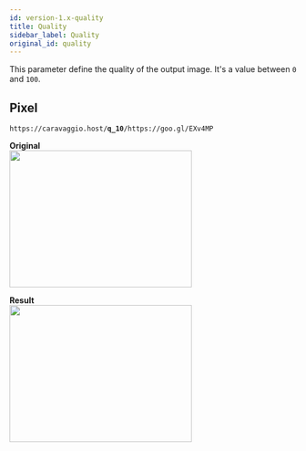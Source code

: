 ```yaml
---
id: version-1.x-quality
title: Quality
sidebar_label: Quality
original_id: quality
---
```


This parameter define the quality of the output image. It's a value between `0` and `100`.

## Pixel

<code>https&#8203;:&#8203;//caravaggio.host/<strong>q_10</strong>/https&#8203;:&#8203;//goo.gl/EXv4MP</code>

**Original**     
<img width="320" height="240" src="assets/example/girls.jpeg" />

**Result**     
<img width="320" height="240" src="assets/example/q10.jpeg" />
